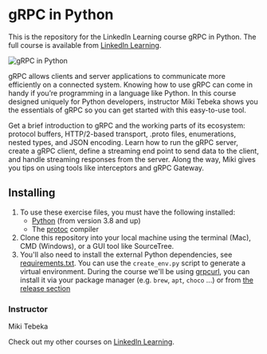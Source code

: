 # gRPC in Python
This is the repository for the LinkedIn Learning course gRPC in Python. The full course is available from [LinkedIn Learning][lil-course-url].

![gRPC in Python][lil-thumbnail-url] 

gRPC allows clients and server applications to communicate more efficiently on a connected system. Knowing how to use gRPC can come in handy if you’re programming in a language like Python. In this course designed uniquely for Python developers, instructor Miki Tebeka shows you the essentials of gRPC so you can get started with this easy-to-use tool.

Get a brief introduction to gRPC and the working parts of its ecosystem: protocol buffers, HTTP/2-based transport, .proto files, enumerations, nested types, and JSON encoding. Learn how to run the gRPC server, create a gRPC client, define a streaming end point to send data to the client, and handle streaming responses from the server. Along the way, Miki gives you tips on using tools like interceptors and gRPC Gateway.


## Installing
1. To use these exercise files, you must have the following installed:
	- [Python](https://python.org/) (from version 3.8 and up)
    - The [protoc](https://github.com/protocolbuffers/protobuf) compiler
2. Clone this repository into your local machine using the terminal (Mac), CMD (Windows), or a GUI tool like SourceTree.
3. You'll also need to install the external Python dependencies, see [requirements.txt](requirements.txt). You can use the `create_env.py` script to generate a virtual environment. During the course we'll be using [grpcurl](https://github.com/fullstorydev/grpcurl), you can install it via your package manager (e.g. `brew`, `apt`, `choco` ...) or from [the release section](https://github.com/fullstorydev/grpcurl/releases)


### Instructor

Miki Tebeka 
                            


                            

Check out my other courses on [LinkedIn Learning](https://www.linkedin.com/learning/instructors/miki-tebeka).

[lil-course-url]: https://www.linkedin.com/learning/grpc-in-python
[lil-thumbnail-url]: https://cdn.lynda.com/course/2472001/2472001-1655407421823-16x9.jpg




